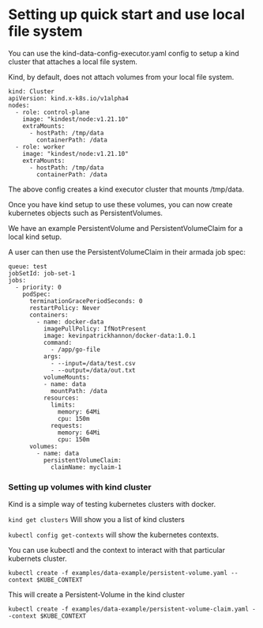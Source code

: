 # Setting up quick start and use local file system

You can use the kind-data-config-executor.yaml config to setup a kind cluster that attaches a local file system.

Kind, by default, does not attach volumes from your local file system.  

```
kind: Cluster
apiVersion: kind.x-k8s.io/v1alpha4
nodes:
  - role: control-plane
    image: "kindest/node:v1.21.10"
    extraMounts:
      - hostPath: /tmp/data
        containerPath: /data
  - role: worker
    image: "kindest/node:v1.21.10"
    extraMounts:
      - hostPath: /tmp/data
        containerPath: /data
```
The above config creates a kind executor cluster that mounts /tmp/data.

Once you have kind setup to use these volumes, you can now create kubernetes objects such as PersistentVolumes.

We have an example PersistentVolume and PersistentVolumeClaim for a local kind setup.  

A user can then use the PersistentVolumeClaim in their armada job spec:

```
queue: test
jobSetId: job-set-1
jobs:
  - priority: 0
    podSpec:
      terminationGracePeriodSeconds: 0
      restartPolicy: Never
      containers:
        - name: docker-data
          imagePullPolicy: IfNotPresent
          image: kevinpatrickhannon/docker-data:1.0.1
          command:
            - /app/go-file
          args:
            - --input=/data/test.csv
            - --output=/data/out.txt
          volumeMounts:
          - name: data
            mountPath: /data
          resources:
            limits:
              memory: 64Mi
              cpu: 150m
            requests:
              memory: 64Mi
              cpu: 150m
      volumes:
        - name: data
          persistentVolumeClaim:
            claimName: myclaim-1
```

### Setting up volumes with kind cluster

Kind is a simple way of testing kubernetes clusters with docker.

`kind get clusters` Will show you a list of kind clusters

`kubectl config get-contexts` will show the kubernetes contexts.

You can use kubectl and the context to interact with that particular kubernets cluster.

`kubectl create -f examples/data-example/persistent-volume.yaml --context $KUBE_CONTEXT`

This will create a Persistent-Volume in the kind cluster

`kubectl create -f examples/data-example/persistent-volume-claim.yaml --context $KUBE_CONTEXT`


